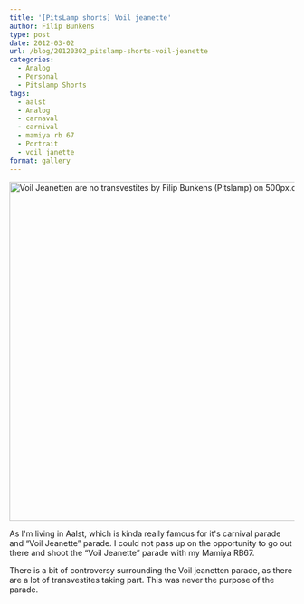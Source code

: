 ```yaml
---
title: '[PitsLamp shorts] Voil jeanette'
author: Filip Bunkens
type: post
date: 2012-03-02
url: /blog/20120302_pitslamp-shorts-voil-jeanette
categories:
  - Analog
  - Personal
  - Pitslamp Shorts
tags:
  - aalst
  - Analog
  - carnaval
  - carnival
  - mamiya rb 67
  - Portrait
  - voil janette
format: gallery
---
```

[<img src="http://pcdn.500px.net/5475558/a50499033daa0e923078ce5b266f1516faa626ba/4.jpg" alt="Voil Jeanetten are no transvestites by Filip Bunkens (Pitslamp) on 500px.com" width="600" />][1]

As I'm living in Aalst, which is kinda really famous for it's carnival parade and &#8220;Voil Jeanette&#8221; parade. I could not pass up on the opportunity to go out there and shoot the &#8220;Voil Jeanette&#8221; parade with my Mamiya RB67.

There is a bit of controversy surrounding the Voil jeanetten parade, as there are a lot of transvestites taking part. This was never the purpose of the parade.

 [1]: http://500px.com/photo/5475558